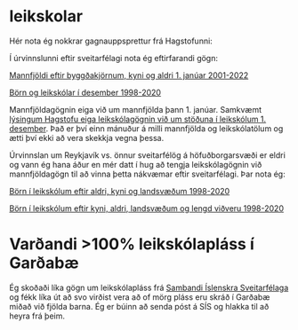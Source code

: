 # leikskolar

Hér nota ég nokkrar gagnauppsprettur frá Hagstofunni:

Í úrvinnslunni eftir sveitarfélagi nota ég eftirfarandi gögn:

[Mannfjöldi eftir byggðakjörnum, kyni og aldri 1. janúar 2001-2022](https://px.hagstofa.is/pxis/pxweb/is/Ibuar/Ibuar__mannfjoldi__2_byggdir__Byggdakjarnar/MAN030101.px)

[Börn og leikskólar í desember 1998-2020](https://px.hagstofa.is/pxis/pxweb/is/Samfelag/Samfelag__skolamal__1_leikskolastig__0_lsNemendur/SKO01000.px)

Mannfjöldagögnin eiga við um mannfjölda þann 1. janúar. Samkvæmt [lýsingum Hagstofu eiga leikskólagögnin við um stöðuna í leikskólum 1. desember](https://hagstofa.is/utgafur/lysigogn/lysigogn?fileId=19513). Það er því einn mánuður á milli mannfjölda og leikskólatölum og ætti því ekki að vera skekkja vegna þessa.

Úrvinnslan um Reykjavík vs. önnur sveitarfélög á höfuðborgarsvæði er eldri og vann ég hana áður en mér datt í hug að tengja leikskólagögnin við mannfjöldagögn til að vinna þetta nákvæmar eftir sveitarfélagi. Þar nota ég:

[Börn í leikskólum eftir aldri, kyni og landsvæðum 1998-2020](https://px.hagstofa.is/pxis/pxweb/is/Samfelag/Samfelag__skolamal__1_leikskolastig__0_lsNemendur/SKO01101.px)

[Börn í leikskólum eftir kyni, aldri, landsvæðum og lengd viðveru 1998-2020](https://px.hagstofa.is/pxis/pxweb/is/Samfelag/Samfelag__skolamal__1_leikskolastig__0_lsNemendur/SKO01102.px)


# Varðandi >100% leikskólapláss í Garðabæ

Ég skoðaði líka gögn um leikskólapláss frá [Sambandi Íslenskra Sveitarfélaga](https://www.samband.is) og fékk líka út að svo virðist vera að of mörg pláss eru skráð í Garðabæ miðað við fjölda barna. Ég er búinn að senda póst á SÍS og hlakka til að heyra frá þeim.